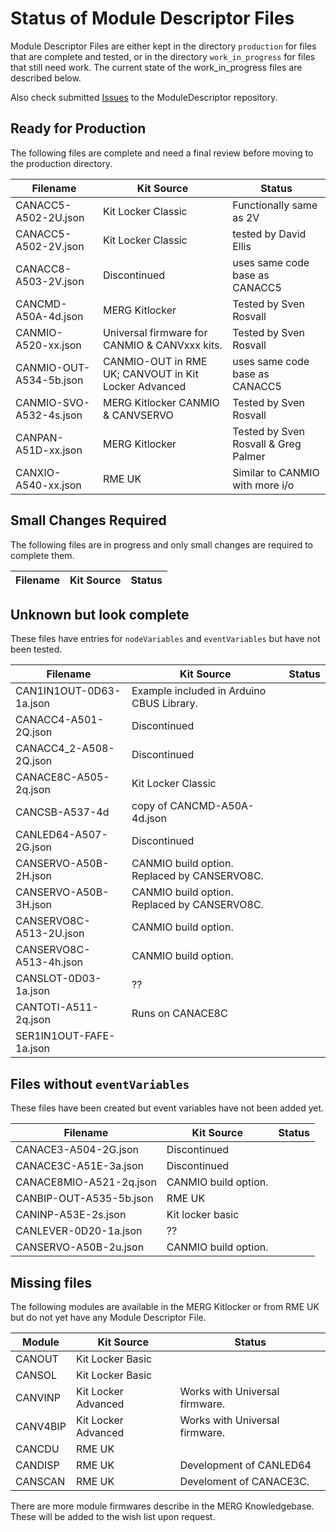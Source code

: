 # Status of Module Descriptor Files
Module Descriptor Files are either kept in the directory ```production```
for files that are complete and tested, or in the directory ```work_in_progress```
for files that still need work.
The current state of the work_in_progress files are described below.

Also check submitted [Issues](https://github.com/david284/ModuleDescriptor/issues)
to the ModuleDescriptor repository.

## Ready for Production
The following files are complete and need a final review before moving to
the production directory.

| Filename                | Kit Source                        | Status                                            |
|-------------------------|-----------------------------------|---------------------------------------------------|
| CANACC5-A502-2U.json    | Kit Locker Classic                | Functionally same as 2V                           |
| CANACC5-A502-2V.json    | Kit Locker Classic                | tested by David Ellis                             |
| CANACC8-A503-2V.json    | Discontinued                      | uses same code base as CANACC5                    |
| CANCMD-A50A-4d.json     | MERG Kitlocker                    | Tested by Sven Rosvall                            |
| CANMIO-A520-xx.json     | Universal firmware for CANMIO & CANVxxx kits. | Tested by Sven Rosvall                |
| CANMIO-OUT-A534-5b.json | CANMIO-OUT in RME UK; CANVOUT in Kit Locker Advanced | uses same code base as CANACC5 |
| CANMIO-SVO-A532-4s.json | MERG Kitlocker CANMIO & CANVSERVO | Tested by Sven Rosvall                            |
| CANPAN-A51D-xx.json     | MERG Kitlocker                    | Tested by Sven Rosvall & Greg Palmer              |
| CANXIO-A540-xx.json     | RME UK                            | Similar to CANMIO with more i/o                   |

## Small Changes Required
The following files are in progress and only small changes are required
to complete them.

| Filename            | Kit Source                                    | Status                                               |
|---------------------|-----------------------------------------------|------------------------------------------------------|

## Unknown but look complete
These files have entries for ```nodeVariables``` and ```eventVariables```
but have not been tested.

| Filename                | Kit Source                                  | Status                 |
|-------------------------|---------------------------------------------|------------------------|
| CAN1IN1OUT-0D63-1a.json | Example included in Arduino CBUS Library.   | |
| CANACC4-A501-2Q.json    | Discontinued                                | |
| CANACC4_2-A508-2Q.json  | Discontinued                                | |
| CANACE8C-A505-2q.json   | Kit Locker Classic                          | |
| CANCSB-A537-4d          | copy of CANCMD-A50A-4d.json                 | |
| CANLED64-A507-2G.json   | Discontinued                                | |
| CANSERVO-A50B-2H.json   | CANMIO build option. Replaced by CANSERVO8C. | |
| CANSERVO-A50B-3H.json   | CANMIO build option. Replaced by CANSERVO8C. | |
| CANSERVO8C-A513-2U.json | CANMIO build option.                        | |
| CANSERVO8C-A513-4h.json | CANMIO build option.                        | |
| CANSLOT-0D03-1a.json    | ??                                          | |
| CANTOTI-A511-2q.json    | Runs on CANACE8C                            | |
| SER1IN1OUT-FAFE-1a.json |                                             | |

## Files without ```eventVariables```
These files have been created but event variables have not been added yet.

| Filename                | Kit Source                                           | Status                 |
|-------------------------|------------------------------------------------------|------------------------|
| CANACE3-A504-2G.json    | Discontinued                                         | |
| CANACE3C-A51E-3a.json   | Discontinued                                         | |
| CANACE8MIO-A521-2q.json | CANMIO build option.                                 | |
| CANBIP-OUT-A535-5b.json | RME UK                                               | |
| CANINP-A53E-2s.json     | Kit locker basic                                     | |
| CANLEVER-0D20-1a.json   | ??                                                   | |
| CANSERVO-A50B-2u.json   | CANMIO build option.                                 | |

## Missing files
The following modules are available in the MERG Kitlocker or from RME UK but 
do not yet have any Module Descriptor File.

| Module   | Kit Source          | Status                         |
|----------|---------------------|--------------------------------|
| CANOUT   | Kit Locker Basic    |                                | 
| CANSOL   | Kit Locker Basic    |                                | 
| CANVINP  | Kit Locker Advanced | Works with Universal firmware. | 
| CANV4BIP | Kit Locker Advanced | Works with Universal firmware. |
| CANCDU   | RME UK              |                                |
| CANDISP  | RME UK              | Development of CANLED64        |
| CANSCAN  | RME UK              | Develoment of CANACE3C.        |

There are more module firmwares describe in the MERG Knowledgebase.
These will be added to the wish list upon request.
